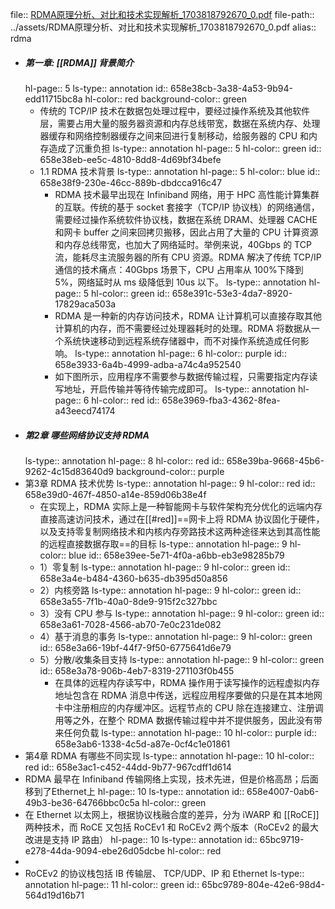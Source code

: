 file:: [RDMA原理分析、对比和技术实现解析_1703818792670_0.pdf](../assets/RDMA原理分析、对比和技术实现解析_1703818792670_0.pdf)
file-path:: ../assets/RDMA原理分析、对比和技术实现解析_1703818792670_0.pdf
alias:: rdma

- ##### 第一章: [[RDMA]] 背景简介
  hl-page:: 5
  ls-type:: annotation
  id:: 658e38cb-3a38-4a53-9b94-edd11715bc8a
  hl-color:: red
  background-color:: green
	- 传统的 TCP/IP 技术在数据包处理过程中，要经过操作系统及其他软件层，需要占用大量的服务器资源和内存总线带宽，数据在系统内存、处理器缓存和网络控制器缓存之间来回进行复制移动，给服务器的 CPU 和内存造成了沉重负担
	  ls-type:: annotation
	  hl-page:: 5
	  hl-color:: green
	  id:: 658e38eb-ee5c-4810-8dd8-4d69bf34befe
	- 1.1 RDMA 技术背景
	  ls-type:: annotation
	  hl-page:: 5
	  hl-color:: blue
	  id:: 658e38f9-230e-46cc-889b-dbdcca916c47
		- RDMA 技术最早出现在 Infiniband 网络，用于 HPC 高性能计算集群的互联。传统的基于 socket 套接字（TCP/IP 协议栈）的网络通信，需要经过操作系统软件协议栈，数据在系统 DRAM、处理器 CACHE和网卡 buffer 之间来回拷贝搬移，因此占用了大量的 CPU 计算资源和内存总线带宽，也加大了网络延时。举例来说，40Gbps 的 TCP 流，能耗尽主流服务器的所有 CPU 资源。RDMA 解决了传统 TCP/IP 通信的技术痛点：40Gbps 场景下，CPU 占用率从 100%下降到 5%，网络延时从 ms 级降低到 10us 以下。
		  ls-type:: annotation
		  hl-page:: 5
		  hl-color:: green
		  id:: 658e391c-53e3-4da7-8920-17829aca503a
		- RDMA 是一种新的内存访问技术，RDMA 让计算机可以直接存取其他计算机的内存，而不需要经过处理器耗时的处理。RDMA 将数据从一个系统快速移动到远程系统存储器中，而不对操作系统造成任何影响。
		  ls-type:: annotation
		  hl-page:: 6
		  hl-color:: purple
		  id:: 658e3933-6a4b-4999-adba-a74c4a952540
		- 如下图所示，应用程序不需要参与数据传输过程，只需要指定内存读写地址，开启传输并等待传输完成即可。
		  ls-type:: annotation
		  hl-page:: 6
		  hl-color:: red
		  id:: 658e3969-fba3-4362-8fea-a43eecd74174
- ##### 第2章 哪些网络协议支持 RDMA
  ls-type:: annotation
  hl-page:: 8
  hl-color:: red
  id:: 658e39ba-9668-45b6-9262-4c15d83640d9
  background-color:: purple
- 第3章 RDMA 技术优势
  ls-type:: annotation
  hl-page:: 9
  hl-color:: red
  id:: 658e39d0-467f-4850-a14e-859d06b38e4f
	- 在实现上，RDMA 实际上是一种智能网卡与软件架构充分优化的远端内存直接高速访问技术，通过在[[#red]]==网卡上将 RDMA 协议固化于硬件，以及支持零复制网络技术和内核内存旁路技术这两种途径来达到其高性能的远程直接数据存取==的目标
	  ls-type:: annotation
	  hl-page:: 9
	  hl-color:: blue
	  id:: 658e39ee-5e71-4f0a-a6bb-eb3e98285b79
	- 1）零复制
	  ls-type:: annotation
	  hl-page:: 9
	  hl-color:: green
	  id:: 658e3a4e-b484-4360-b635-db395d50a856
	- 2）内核旁路
	  ls-type:: annotation
	  hl-page:: 9
	  hl-color:: green
	  id:: 658e3a55-7f1b-40a0-8de9-915f2c327bbc
	- 3）没有 CPU 参与
	  ls-type:: annotation
	  hl-page:: 9
	  hl-color:: green
	  id:: 658e3a61-7028-4566-ab70-7e0c231de082
	- 4）基于消息的事务
	  ls-type:: annotation
	  hl-page:: 9
	  hl-color:: green
	  id:: 658e3a66-19bf-44f7-9f50-6775641d6e79
	- 5）分散/收集条目支持
	  ls-type:: annotation
	  hl-page:: 9
	  hl-color:: green
	  id:: 658e3a78-906b-4eb7-8319-271103f0b455
		- 在具体的远程内存读写中，RDMA 操作用于读写操作的远程虚拟内存地址包含在 RDMA 消息中传送，远程应用程序要做的只是在其本地网卡中注册相应的内存缓冲区。远程节点的 CPU 除在连接建立、注册调用等之外，在整个 RDMA 数据传输过程中并不提供服务，因此没有带来任何负载
		  ls-type:: annotation
		  hl-page:: 10
		  hl-color:: purple
		  id:: 658e3ab6-1338-4c5d-a87e-0cf4c1e01861
- 第4章 RDMA 有哪些不同实现
  ls-type:: annotation
  hl-page:: 10
  hl-color:: red
  id:: 658e3ac1-c452-44dd-9b77-967cdff1d614
- RDMA 最早在 Infiniband 传输网络上实现，技术先进，但是价格高昂；后面移到了Ethernet上
  hl-page:: 10
  ls-type:: annotation
  id:: 658e4007-0ab6-49b3-be36-64766bbc0c5a
  hl-color:: green
- 在 Ethernet 以太网上，根据协议栈融合度的差异，分为 iWARP 和 [[RoCE]] 两种技术，而 RoCE 又包括 RoCEv1 和 RoCEv2 两个版本（RoCEv2 的最大改进是支持 IP 路由）
  hl-page:: 10
  ls-type:: annotation
  id:: 65bc9719-e278-44da-9094-ebe26d05dcbe
  hl-color:: red
-
- RoCEv2 的协议栈包括 IB 传输层、 TCP/UDP、IP 和 Ethernet
  ls-type:: annotation
  hl-page:: 11
  hl-color:: green
  id:: 65bc9789-804e-42e6-98d4-564d19d16b71